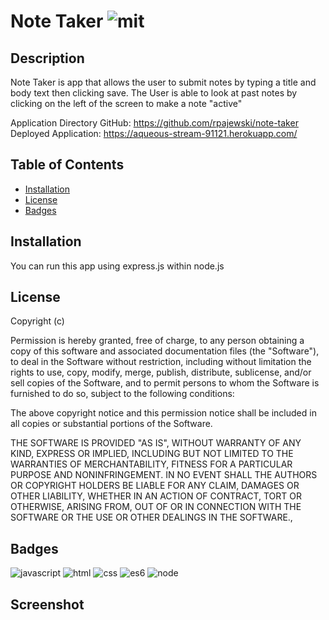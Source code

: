 # Note Taker   ![mit](https://img.shields.io/badge/license-MIT-green)

## Description
Note Taker is app that allows the user to submit notes by typing a title and body text then clicking save. The User is able to look at past notes by clicking on the left of the screen to make a note "active"

Application Directory
GitHub: https://github.com/rpajewski/note-taker
Deployed Application: https://aqueous-stream-91121.herokuapp.com/

## Table of Contents

* [Installation](#installation)
* [License](#license)
* [Badges](#badges)

## Installation
You can run this app using express.js within node.js

## License
Copyright (c)

Permission is hereby granted, free of charge, to any person obtaining a copy
of this software and associated documentation files (the "Software"), to deal
in the Software without restriction, including without limitation the rights
to use, copy, modify, merge, publish, distribute, sublicense, and/or sell
copies of the Software, and to permit persons to whom the Software is
furnished to do so, subject to the following conditions:
                
The above copyright notice and this permission notice shall be included in all
copies or substantial portions of the Software.
                
THE SOFTWARE IS PROVIDED "AS IS", WITHOUT WARRANTY OF ANY KIND, EXPRESS OR
IMPLIED, INCLUDING BUT NOT LIMITED TO THE WARRANTIES OF MERCHANTABILITY,
FITNESS FOR A PARTICULAR PURPOSE AND NONINFRINGEMENT. IN NO EVENT SHALL THE
AUTHORS OR COPYRIGHT HOLDERS BE LIABLE FOR ANY CLAIM, DAMAGES OR OTHER
LIABILITY, WHETHER IN AN ACTION OF CONTRACT, TORT OR OTHERWISE, ARISING FROM,
OUT OF OR IN CONNECTION WITH THE SOFTWARE OR THE USE OR OTHER DEALINGS IN THE
SOFTWARE.,

## Badges

![javascript](https://img.shields.io/badge/javascript-%20%20-blue)
![html](https://img.shields.io/badge/HTML-%20%20-blue)
![css](https://img.shields.io/badge/CSS-%20%20-blue)
![es6](https://img.shields.io/badge/ES6-%20%20-blue)
![node](https://img.shields.io/badge/Node-%20%20-blue)

## Screenshot


